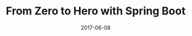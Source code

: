 ---
date: "2017-06-08"
title: "From Zero to Hero with Spring Boot"
conference: "DevTalks Bucharest"
country: "RO"
externalLink: https://github.com/snicoll/spring-boot-intro-conference
---